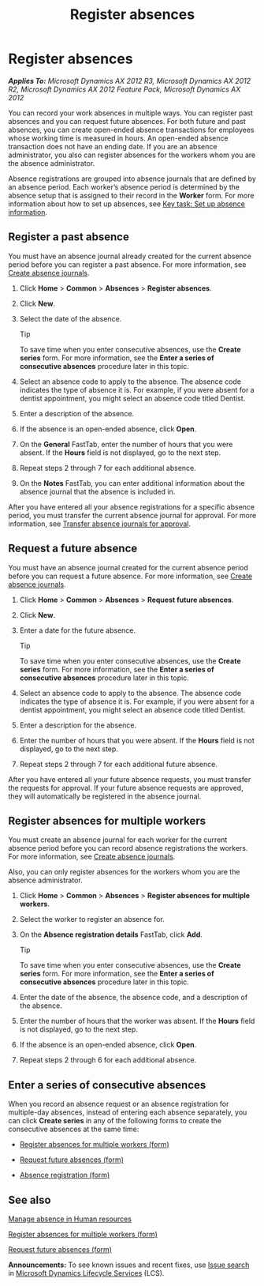 ﻿---
title: Register absences
TOCTitle: Register absences
ms:assetid: 5452a64b-ff46-4f87-a65c-dca5f5170c46
ms:mtpsurl: https://technet.microsoft.com/en-us/library/Aa548933(v=AX.60)
ms:contentKeyID: 42117757
ms.date: 05/16/2014
mtps_version: v=AX.60
---

# Register absences 


_**Applies To:** Microsoft Dynamics AX 2012 R3, Microsoft Dynamics AX 2012 R2, Microsoft Dynamics AX 2012 Feature Pack, Microsoft Dynamics AX 2012_

You can record your work absences in multiple ways. You can register past absences and you can request future absences. For both future and past absences, you can create open-ended absence transactions for employees whose working time is measured in hours. An open-ended absence transaction does not have an ending date. If you are an absence administrator, you also can register absences for the workers whom you are the absence administrator.

Absence registrations are grouped into absence journals that are defined by an absence period. Each worker’s absence period is determined by the absence setup that is assigned to their record in the **Worker** form. For more information about how to set up absences, see [Key task: Set up absence information](key-task-set-up-absence-information.md).

## Register a past absence

You must have an absence journal already created for the current absence period before you can register a past absence. For more information, see [Create absence journals](create-absence-journals.md).

1.  Click **Home** \> **Common** \> **Absences** \> **Register absences**.

2.  Click **New**.

3.  Select the date of the absence.
    

    > [!TIP]
    > <P>To save time when you enter consecutive absences, use the <STRONG>Create series</STRONG> form. For more information, see the <STRONG>Enter a series of consecutive absences</STRONG> procedure later in this topic.</P>



4.  Select an absence code to apply to the absence. The absence code indicates the type of absence it is. For example, if you were absent for a dentist appointment, you might select an absence code titled Dentist.

5.  Enter a description of the absence.

6.  If the absence is an open-ended absence, click **Open**.

7.  On the **General** FastTab, enter the number of hours that you were absent. If the **Hours** field is not displayed, go to the next step.

8.  Repeat steps 2 through 7 for each additional absence.

9.  On the **Notes** FastTab, you can enter additional information about the absence journal that the absence is included in.

After you have entered all your absence registrations for a specific absence period, you must transfer the current absence journal for approval. For more information, see [Transfer absence journals for approval](transfer-absence-journals-for-approval.md).

## Request a future absence

You must have an absence journal created for the current absence period before you can request a future absence. For more information, see [Create absence journals](create-absence-journals.md).

1.  Click **Home** \> **Common** \> **Absences** \> **Request future absences**.

2.  Click **New**.

3.  Enter a date for the future absence.
    

    > [!TIP]
    > <P>To save time when you enter consecutive absences, use the <STRONG>Create series</STRONG> form. For more information, see the <STRONG>Enter a series of consecutive absences</STRONG> procedure later in this topic.</P>



4.  Select an absence code to apply to the absence. The absence code indicates the type of absence it is. For example, if you were absent for a dentist appointment, you might select an absence code titled Dentist.

5.  Enter a description for the absence.

6.  Enter the number of hours that you were absent. If the **Hours** field is not displayed, go to the next step.

7.  Repeat steps 2 through 7 for each additional future absence.

After you have entered all your future absence requests, you must transfer the requests for approval. If your future absence requests are approved, they will automatically be registered in the absence journal.

## Register absences for multiple workers

You must create an absence journal for each worker for the current absence period before you can record absence registrations the workers. For more information, see [Create absence journals](create-absence-journals.md).

Also, you can only register absences for the workers whom you are the absence administrator.

1.  Click **Home** \> **Common** \> **Absences** \> **Register absences for multiple workers**.

2.  Select the worker to register an absence for.

3.  On the **Absence registration details** FastTab, click **Add**.
    

    > [!TIP]
    > <P>To save time when you enter consecutive absences, use the <STRONG>Create series</STRONG> form. For more information, see the <STRONG>Enter a series of consecutive absences</STRONG> procedure later in this topic.</P>



4.  Enter the date of the absence, the absence code, and a description of the absence.

5.  Enter the number of hours that the worker was absent. If the **Hours** field is not displayed, go to the next step.

6.  If the absence is an open-ended absence, click **Open**.

7.  Repeat steps 2 through 6 for each additional absence.

## Enter a series of consecutive absences

When you record an absence request or an absence registration for multiple-day absences, instead of entering each absence separately, you can click **Create series** in any of the following forms to create the consecutive absences at the same time:

  - [Register absences for multiple workers (form)](https://technet.microsoft.com/en-us/library/aa554509\(v=ax.60\))

  - [Request future absences (form)](https://technet.microsoft.com/en-us/library/aa556621\(v=ax.60\))

  - [Absence registration (form)](https://technet.microsoft.com/en-us/library/aa585058\(v=ax.60\))

## See also

[Manage absence in Human resources](manage-absence-in-human-resources.md)

[Register absences for multiple workers (form)](https://technet.microsoft.com/en-us/library/aa554509\(v=ax.60\))

[Request future absences (form)](https://technet.microsoft.com/en-us/library/aa556621\(v=ax.60\))

  
**Announcements:** To see known issues and recent fixes, use [Issue search](http://go.microsoft.com/fwlink/?linkid=389258) in [Microsoft Dynamics Lifecycle Services](http://go.microsoft.com/fwlink/?linkid=306505) (LCS).

